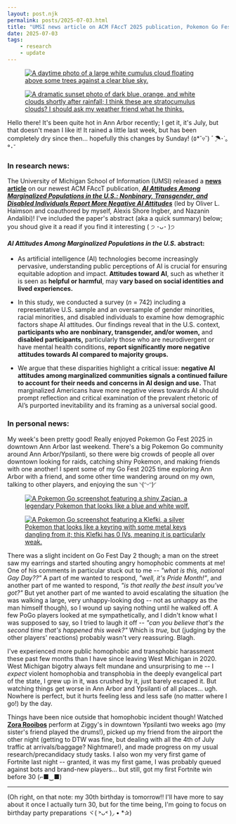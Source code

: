 ```yaml
---
layout: post.njk
permalink: posts/2025-07-03.html
title: "UMSI news article on ACM FAccT 2025 publication, Pokemon Go Fest 2025, 30th birthday (tomorrow!)"
date: 2025-07-03
tags:
    - research
    - update
---
```

<div class="gallery">
    <figure>
        <a href="../images/julycloud1-2025.jpg" data-caption="A cumulus cloud I saw the other day (Ann Arbor, MI)"><img src="../images/julycloud1-2025.jpg" alt="A daytime photo of a large white cumulus cloud floating above some trees against a clear blue sky."></a>
    </figure>
    <figure>
        <a href="../images/julycloud3-2025.jpg" data-caption="Cloudy sunset right after the rain (Ann Arbor, MI)"><img src="../images/julycloud3-2025.jpg" alt="A dramatic sunset photo of dark blue, orange, and white clouds shortly after rainfall; I think these are stratocumulus clouds? I should ask my weather friend what he thinks."></a>
    </figure>
</div>

Hello there! It's been quite hot in Ann Arbor recently; I get it, it's July, but that doesn't mean I like it! It rained a little last week, but has been completely dry since then... hopefully this changes by Sunday! (٥*˘▿˘) ﾞ☂･˙｡°･ˇ

### In research news:
The University of Michigan School of Information (UMSI) released a <a href="https://www.si.umich.edu/about-umsi/news/marginalized-americans-are-highly-skeptical-artificial-intelligence" target="blank"><b>news article</b></a> on our newest ACM FAccT publication, ***<a href="https://doi.org/10.1145/3715275.3732081" target="blank">AI Attitudes Among Marginalized Populations in the U.S.: Nonbinary, Transgender, and Disabled Individuals Report More Negative AI Attitudes</a>*** (led by Oliver L. Haimson and coauthored by myself, Alexis Shore Ingber, and Nazanin Andalibi)! I've included the paper's abstract (aka a quick summary) below; you shoud give it a read if you find it interesting ( ੭ ･ᴗ･ )੭

#### *AI Attitudes Among Marginalized Populations in the U.S.* abstract:
- As artificial intelligence (AI) technologies become increasingly pervasive, understanding public perceptions of AI is crucial for ensuring equitable adoption and impact. **Attitudes toward AI**, such as whether it is seen as **helpful or harmful**, may **vary based on social identities and lived experiences.**   

- In this study, we conducted a survey (*n* = 742) including a representative U.S. sample and an oversample of gender minorities, racial minorities, and disabled individuals to examine how demographic factors shape AI attitudes. Our findings reveal that in the U.S. context, **participants who are nonbinary, transgender, and/or women,** and **disabled participants,** particularly those who are neurodivergent or have mental health conditions, **report significantly more negative attitudes towards AI compared to majority groups.**   

- We argue that these disparities highlight a critical issue: **negative AI attitudes among marginalized communities signals a continued failure to account for their needs and concerns in AI design and use.** That marginalized Americans have more negative views towards AI should prompt reflection and critical examination of the prevalent rhetoric of AI’s purported inevitability and its framing as a universal social good.   

### In personal news:
My week's been pretty good! Really enjoyed Pokemon Go Fest 2025 in downtown Ann Arbor last weekend. There's a big Pokemon Go community around Ann Arbor/Ypsilanti, so there were big crowds of people all over downtown looking for raids, catching shiny Pokemon, and making friends with one another! I spent some of my Go Fest 2025 time exploring Ann Arbor with a friend, and some other time wandering around on my own, talking to other players, and enjoying the sun ◝(ᵔᵕᵔ)◜ 

<div class="gallery">
    <figure>
        <a href="../images/pogofest1-2025.jpg" data-caption="Shiny Zacian I caught on Sunday (Ann Arbor, MI)"><img src="../images/pogofest1-2025.jpg" alt="A Pokemon Go screenshot featuring a shiny Zacian, a legendary Pokemon that looks like a blue and white wolf."></a>
    </figure>
    <figure>
        <a href="../images/pogofest2-2025.jpg" data-caption="Zero IV Klefki I also caught on Sunday (Ann Arbor, MI)"><img src="../images/pogofest2-2025.jpg" alt="A Pokemon Go screenshot featuring a Klefki, a silver Pokemon that looks like a keyring with some metal keys dangling from it; this Klefki has 0 IVs, meaning it is particularly weak."></a>
    </figure>
</div>

There was a slight incident on Go Fest Day 2 though; a man on the street saw my earrings and started shouting angry homophobic comments at me! One of his comments in particular stuck out to me -- *"what is this, national Gay Day??"* A part of me wanted to respond, *"well, it's Pride Month!"*, and another part of me wanted to respond, *"is that really the best insult you've got?"* But yet another part of me wanted to avoid escalating the situation (he was walking a large, very unhappy-looking dog -- not as unhappy as the man himself though), so I wound up saying nothing until he walked off. A few PoGo players looked at me sympathetically, and I didn't know what I was supposed to say, so I tried to laugh it off -- *"can you believe that's the second time that's happened this week?"* Which is *true,* but (judging by the other players' reactions) probably wasn't very reassuring. Blagh. 

I've experienced more public homophobic and transphobic harassment these past few months than I have since leaving West Michigan in 2020. West Michigan bigotry always felt mundane and unsurprising to me -- I *expect* violent homophobia and transphobia in the deeply evangelical part of the state, I grew up in it, was crushed by it, just barely escaped it. But watching things get worse in Ann Arbor and Ypsilanti of all places... ugh. Nowhere is perfect, but it hurts feeling less and less safe (no matter where I go!) by the day. 

Things have been nice outside that homophobic incident though! Watched <a href="https://www.instagram.com/zorarooibos/?hl=en" target="blank"><b>Zora Rooibos</b></a> perform at Ziggy's in downtown Ypsilanti two weeks ago (my sister's friend played the drums!), picked up my friend from the airport the other night (getting to DTW was fine, but dealing with all the 4th of July traffic at arrivals/baggage? Nightmare!), and made progress on my usual research/precandidacy study tasks. I also won my very first game of Fortnite last night -- granted, it was my first game, I was probably queued against bots and brand-new players... but still, got my first Fortnite win before 30 (⌐■‿■) 

---

(Oh right, on that note: my 30th birthday is tomorrow!! I'll have more to say about it once I actually turn 30, but for the time being, I'm going to focus on birthday party preparations ヾ( ˃ᴗ˂ )◞ • *✰)